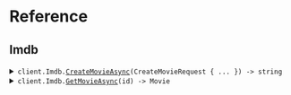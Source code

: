 # Reference
## Imdb
<details><summary><code>client.Imdb.<a href="/src/DevinApi/Imdb/ImdbClient.cs">CreateMovieAsync</a>(CreateMovieRequest { ... }) -> string</code></summary>
<dl>
<dd>

#### 📝 Description

<dl>
<dd>

<dl>
<dd>

Add a movie to the database
</dd>
</dl>
</dd>
</dl>

#### 🔌 Usage

<dl>
<dd>

<dl>
<dd>

```csharp
await client.Imdb.CreateMovieAsync(new CreateMovieRequest { Title = "title", Rating = 1.1 });
```
</dd>
</dl>
</dd>
</dl>

#### ⚙️ Parameters

<dl>
<dd>

<dl>
<dd>

**request:** `CreateMovieRequest` 
    
</dd>
</dl>
</dd>
</dl>


</dd>
</dl>
</details>

<details><summary><code>client.Imdb.<a href="/src/DevinApi/Imdb/ImdbClient.cs">GetMovieAsync</a>(id) -> Movie</code></summary>
<dl>
<dd>

#### 📝 Description

<dl>
<dd>

<dl>
<dd>

Retrieve a movie from the database based on the ID
</dd>
</dl>
</dd>
</dl>

#### 🔌 Usage

<dl>
<dd>

<dl>
<dd>

```csharp
await client.Imdb.GetMovieAsync("tt0111161");
```
</dd>
</dl>
</dd>
</dl>

#### ⚙️ Parameters

<dl>
<dd>

<dl>
<dd>

**id:** `string` 
    
</dd>
</dl>
</dd>
</dl>


</dd>
</dl>
</details>
